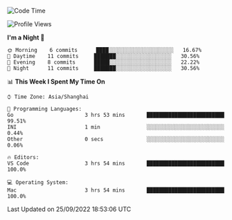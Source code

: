 <!--START_SECTION:waka-->
![Code Time](http://img.shields.io/badge/Code%20Time-5%20hrs%2044%20mins-blue)

![Profile Views](http://img.shields.io/badge/Profile%20Views-85-blue)

**I'm a Night 🦉** 

```text
🌞 Morning    6 commits      ████░░░░░░░░░░░░░░░░░░░░░   16.67% 
🌆 Daytime    11 commits     ███████░░░░░░░░░░░░░░░░░░   30.56% 
🌃 Evening    8 commits      █████░░░░░░░░░░░░░░░░░░░░   22.22% 
🌙 Night      11 commits     ███████░░░░░░░░░░░░░░░░░░   30.56%

```


📊 **This Week I Spent My Time On** 

```text
⌚︎ Time Zone: Asia/Shanghai

💬 Programming Languages: 
Go                       3 hrs 53 mins       █████████████████████████   99.51% 
INI                      1 min               ░░░░░░░░░░░░░░░░░░░░░░░░░   0.44% 
Other                    0 secs              ░░░░░░░░░░░░░░░░░░░░░░░░░   0.06%

🔥 Editors: 
VS Code                  3 hrs 54 mins       █████████████████████████   100.0%

💻 Operating System: 
Mac                      3 hrs 54 mins       █████████████████████████   100.0%

```


 Last Updated on 25/09/2022 18:53:06 UTC
<!--END_SECTION:waka-->